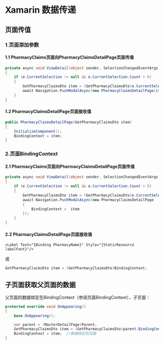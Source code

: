 # Xamarin 数据传递

## 页面传值

### 1.页面添加参数

#### 1.1 PharmacyClaims页面向PharmacyClaimsDetailPage页面传值

```csharp
private async void ViewDetail(object sender, SelectionChangedEventArgs e)
{
    if (e.CurrentSelection != null && e.CurrentSelection.Count > 0)
    {
        GetPharmacyClaimsDto item = (GetPharmacyClaimsDto)e.CurrentSelection.FirstOrDefault();
        await Navigation.PushModalAsync(new PharmacyClaimsDetailPage(item));
    }
}
```

#### 1.2 PharmacyClaimsDetailPage页面接收值

```csharp
public PharmacyClaimsDetailPage(GetPharmacyClaimsDto item)
{
    InitializeComponent();
    BindingContext = item;
}
```

### 2.页面BindingContext

#### 2.1 PharmacyClaims页面向PharmacyClaimsDetailPage页面传值

```csharp
private async void ViewDetail(object sender, SelectionChangedEventArgs e)
{
    if (e.CurrentSelection != null && e.CurrentSelection.Count > 0)
    {
        GetPharmacyClaimsDto item = (GetPharmacyClaimsDto)e.CurrentSelection.FirstOrDefault();
        await Navigation.PushModalAsync(new PharmacyClaimsDetailPage
        { 
            BindingContext =  item
        });
    }
}
```

#### 2.2 PharmacyClaimsDetailPage页面接收值

```markup
<Label Text="{Binding PharmacyName}" Style="{StaticResource labelFont}"/>
```

或

```csharp
GetPharmacyClaimsDto item = (GetPharmacyClaimsDto)BindingContext;
```

## 子页面获取父页面的数据

父页面的数据绑定在BindingContext（参阅页面BindingContext），子页面：

```csharp
protected override void OnAppearing()
{
    base.OnAppearing();

    var parent = (MasterDetailPage)Parent;
    GetPharmacyClaimsDto item = (GetPharmacyClaimsDto)parent.BindingContext;  //获取父页面的数据
    BindingContext = item;  //数据绑定到页面
}
```

